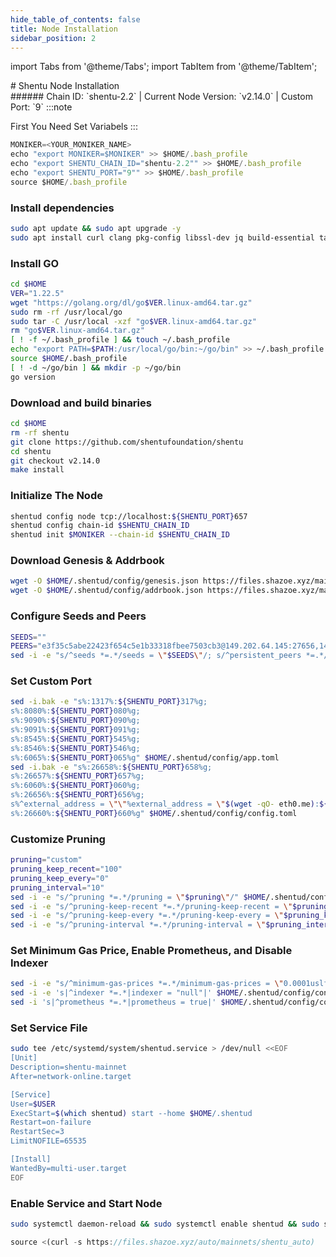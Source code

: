 ```yaml
---
hide_table_of_contents: false
title: Node Installation
sidebar_position: 2
---
```


import Tabs from '@theme/Tabs';
import TabItem from '@theme/TabItem';

<div className="h1-with-icon icon-shentu">
# Shentu Node Installation
</div>
###### Chain ID: `shentu-2.2` | Current Node Version: `v2.14.0` | Custom Port: `9`

<Tabs>

  <TabItem value="manual installation" label="Manual Installation">
:::note

First You Need Set Variabels
:::

```js
MONIKER=<YOUR_MONIKER_NAME>
echo "export MONIKER=$MONIKER" >> $HOME/.bash_profile
echo "export SHENTU_CHAIN_ID="shentu-2.2"" >> $HOME/.bash_profile
echo "export SHENTU_PORT="9"" >> $HOME/.bash_profile
source $HOME/.bash_profile
```

### Install dependencies

```bash
sudo apt update && sudo apt upgrade -y
sudo apt install curl clang pkg-config libssl-dev jq build-essential tar wget  bsdmainutils git make ncdu gcc git jq htop tmux chrony liblz4-tool fail2ban -y
```

### Install GO

```bash
cd $HOME
VER="1.22.5"
wget "https://golang.org/dl/go$VER.linux-amd64.tar.gz"
sudo rm -rf /usr/local/go
sudo tar -C /usr/local -xzf "go$VER.linux-amd64.tar.gz"
rm "go$VER.linux-amd64.tar.gz"
[ ! -f ~/.bash_profile ] && touch ~/.bash_profile
echo "export PATH=$PATH:/usr/local/go/bin:~/go/bin" >> ~/.bash_profile
source $HOME/.bash_profile
[ ! -d ~/go/bin ] && mkdir -p ~/go/bin
go version
```

### Download and build binaries

```bash
cd $HOME
rm -rf shentu
git clone https://github.com/shentufoundation/shentu
cd shentu
git checkout v2.14.0
make install
```

### Initialize The Node

```bash
shentud config node tcp://localhost:${SHENTU_PORT}657
shentud config chain-id $SHENTU_CHAIN_ID
shentud init $MONIKER --chain-id $SHENTU_CHAIN_ID
```

### Download Genesis & Addrbook

```bash
wget -O $HOME/.shentud/config/genesis.json https://files.shazoe.xyz/mainnets/shentu/genesis.json
wget -O $HOME/.shentud/config/addrbook.json https://files.shazoe.xyz/mainnets/shentu/addrbook.json
```

### Configure Seeds and Peers

```bash
SEEDS=""
PEERS="e3f35c5abe22423f654c5e1b33318fbee7503cb3@149.202.64.145:27656,1480912d16f26b5ea1c4fea2496da95e44cbe845@65.109.115.226:14056,b6d870a3925baf56a70ea4d0a6a86f71d021257c@31.220.77.51:26656,722370de4cb68e3bcc7133b50e2c0e03110026de@209.145.56.75:26656,c7053b17cb50e6b190820fce2dc45b37ad479948@88.198.168.154:26656,c7f47b19bad10c2222ad528c73627a14e0108e9d@95.217.116.103:26456,a9f5bc2294cd41b3677337305309ae9687dfa8d5@8.208.44.201:26656,43b923d403b569575fbee4eef1c0fb0c5d39be2f@165.232.72.33:26656,20157e5c6538f1750618972db3c0d171dae8cf8c@209.159.150.62:26656,89757803f40da51678451735445ad40d5b15e059@169.155.169.81:26656,6abc14fdb30ea57be013a9021ffb75378fe4d11c@178.18.250.33:14056,3ca62ad1846b426835f28fd81ccd748007fb51c2@49.13.15.59:26656,4ba3f83efc53c834ba27eb22452840ee74aecf45@85.215.105.19:15604,1fa010a89dedf7dbb91c8239a4fe00c14ffe8715@161.97.133.184:26656,a8cd59ec2777e95d5b25278fd46f5069b2f8c25a@5.9.97.174:15607,d4cbdef21bde1fde444cd31f5a2842c76268f210@94.250.203.213:26656,207c47bed435e4174844064ef3f51ca35b059de2@5.189.128.119:26656,ed4db976ce074bfda0f436790f00e5a0716b4cc7@94.250.202.43:14056,32e2f9106d29ae9998c37e10adde030dbe223fb7@65.108.98.235:26956,e75aab6f20e0ac794e9aae1c18c89e428d381bda@195.201.167.242:26656,e3acfacbd8f08c8e61925a3363187b2737022407@47.253.53.245:26656,af55cb6531fd5e5818b374e312ee9f5b6ac471bb@65.21.167.185:14056,8888cb6071b560e2a5393394ea8d6babaaa33184@178.238.228.120:26656,94e911d79176c2ac90ce545b212429460dd34d5e@35.74.10.164:6656,9c0b20c318d0ee8f84475ad47afed59b24ba2ea4@95.217.193.17:26656,060027d3bc10ff7ebc1ec315ae5671c541e1568c@66.45.246.166:20016,3c1740cb7d646a31bc3236a7fb3cba1cc87eb08e@5.9.147.138:28656"
sed -i -e "s/^seeds *=.*/seeds = \"$SEEDS\"/; s/^persistent_peers *=.*/persistent_peers = \"$PEERS\"/" $HOME/.shentud/config/config.toml
```

### Set Custom Port

```bash
sed -i.bak -e "s%:1317%:${SHENTU_PORT}317%g;
s%:8080%:${SHENTU_PORT}080%g;
s%:9090%:${SHENTU_PORT}090%g;
s%:9091%:${SHENTU_PORT}091%g;
s%:8545%:${SHENTU_PORT}545%g;
s%:8546%:${SHENTU_PORT}546%g;
s%:6065%:${SHENTU_PORT}065%g" $HOME/.shentud/config/app.toml
sed -i.bak -e "s%:26658%:${SHENTU_PORT}658%g;
s%:26657%:${SHENTU_PORT}657%g;
s%:6060%:${SHENTU_PORT}060%g;
s%:26656%:${SHENTU_PORT}656%g;
s%^external_address = \"\"%external_address = \"$(wget -qO- eth0.me):${SHENTU_PORT}656\"%;
s%:26660%:${SHENTU_PORT}660%g" $HOME/.shentud/config/config.toml
```

### Customize Pruning

```bash
pruning="custom"
pruning_keep_recent="100"
pruning_keep_every="0"
pruning_interval="10"
sed -i -e "s/^pruning *=.*/pruning = \"$pruning\"/" $HOME/.shentud/config/app.toml
sed -i -e "s/^pruning-keep-recent *=.*/pruning-keep-recent = \"$pruning_keep_recent\"/" $HOME/.shentud/config/app.toml
sed -i -e "s/^pruning-keep-every *=.*/pruning-keep-every = \"$pruning_keep_every\"/" $HOME/.shentud/config/app.toml
sed -i -e "s/^pruning-interval *=.*/pruning-interval = \"$pruning_interval\"/" $HOME/.shentud/config/app.toml
```

### Set Minimum Gas Price, Enable Prometheus, and Disable Indexer

```bash
sed -i -e "s/^minimum-gas-prices *=.*/minimum-gas-prices = \"0.0001uslfuctk\"/" $HOME/.shentud/config/app.toml
sed -i -e 's|^indexer *=.*|indexer = "null"|' $HOME/.shentud/config/config.toml
sed -i 's|^prometheus *=.*|prometheus = true|' $HOME/.shentud/config/config.toml
```

### Set Service File

```bash
sudo tee /etc/systemd/system/shentud.service > /dev/null <<EOF
[Unit]
Description=shentu-mainnet
After=network-online.target

[Service]
User=$USER
ExecStart=$(which shentud) start --home $HOME/.shentud
Restart=on-failure
RestartSec=3
LimitNOFILE=65535

[Install]
WantedBy=multi-user.target
EOF
```

### Enable Service and Start Node

```bash
sudo systemctl daemon-reload && sudo systemctl enable shentud && sudo systemctl start shentud && sudo journalctl -fu shentud -o cat
```

  </TabItem>

  <TabItem value="auto installation" label="Auto Installation" default>

```js
source <(curl -s https://files.shazoe.xyz/auto/mainnets/shentu_auto)
```

  </TabItem>
</Tabs>
